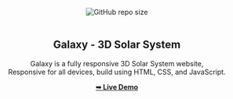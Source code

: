 <div align="center">
  
  ![GitHub repo size](https://img.shields.io/github/repo-size/codewithsadee/adex)
  <br />
  <br />

  <h2 align="center">Galaxy - 3D Solar System</h2>

Galaxy is a fully responsive 3D Solar System website, <br />Responsive for all devices, build using HTML, CSS, and JavaScript.


  <a href="https://mohitpandey0.github.io/World.github.io/"><strong>➥ Live Demo</strong></a>
</div>
